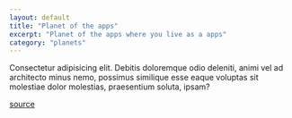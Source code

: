 ```yaml
---
layout: default
title: "Planet of the apps"
excerpt: "Planet of the apps where you live as a apps"
category: "planets"
---
```


Consectetur adipisicing elit. Debitis doloremque odio deleniti, animi vel ad architecto minus nemo, possimus similique esse eaque voluptas sit molestiae dolor molestias, praesentium soluta, ipsam?

[source](http://google.com)